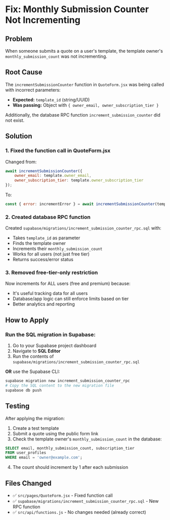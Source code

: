 # Fix: Monthly Submission Counter Not Incrementing

## Problem
When someone submits a quote on a user's template, the template owner's `monthly_submission_count` was not incrementing.

## Root Cause
The `incrementSubmissionCounter` function in `QuoteForm.jsx` was being called with incorrect parameters:
- **Expected:** `template_id` (string/UUID)
- **Was passing:** Object with `{ owner_email, owner_subscription_tier }`

Additionally, the database RPC function `increment_submission_counter` did not exist.

## Solution

### 1. Fixed the function call in QuoteForm.jsx
Changed from:
```javascript
await incrementSubmissionCounter({
    owner_email: template.owner_email,
    owner_subscription_tier: template.owner_subscription_tier
});
```

To:
```javascript
const { error: incrementError } = await incrementSubmissionCounter(template.id);
```

### 2. Created database RPC function
Created `supabase/migrations/increment_submission_counter_rpc.sql` with:
- Takes `template_id` as parameter
- Finds the template owner
- Increments their `monthly_submission_count`
- Works for all users (not just free tier)
- Returns success/error status

### 3. Removed free-tier-only restriction
Now increments for ALL users (free and premium) because:
- It's useful tracking data for all users
- Database/app logic can still enforce limits based on tier
- Better analytics and reporting

## How to Apply

### Run the SQL migration in Supabase:

1. Go to your Supabase project dashboard
2. Navigate to **SQL Editor**
3. Run the contents of `supabase/migrations/increment_submission_counter_rpc.sql`

**OR** use the Supabase CLI:
```bash
supabase migration new increment_submission_counter_rpc
# Copy the SQL content to the new migration file
supabase db push
```

## Testing

After applying the migration:

1. Create a test template
2. Submit a quote using the public form link
3. Check the template owner's `monthly_submission_count` in the database:
```sql
SELECT email, monthly_submission_count, subscription_tier
FROM user_profiles
WHERE email = 'owner@example.com';
```
4. The count should increment by 1 after each submission

## Files Changed

- ✅ `src/pages/QuoteForm.jsx` - Fixed function call
- ✅ `supabase/migrations/increment_submission_counter_rpc.sql` - New RPC function
- ✅ `src/api/functions.js` - No changes needed (already correct)
